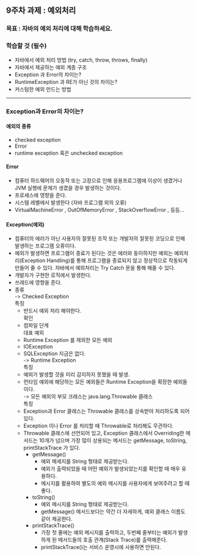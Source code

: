 ## 9주차 과제 : 예외처리   

### 목표 : 자바의 예외 처리에 대해 학습하세요.   

### 학습할 것 (필수)   
* 자바에서 예외 처리 방법 (try, catch, throw, throws, finally)   
* 자바에서 제공하는 예외 계층 구조   
* Exception 과 Error의 차이는?   
* RuntimeException 과 RE가 아닌 것의 차이는?   
* 커스텀한 예외 만드는 방법   

-------------------------

### Exception과 Error의 차이는?   

#### 예외의 종류   
* checked exception   
* Error   
* runtime exception 혹은 unchecked exception   

#### Error   
* 컴퓨터 하드웨어의 오동작 또는 고장으로 인해 응용프로그램에 이상이 생겼거나 JVM 실행에 문제가 생겼을 경우 발생하는 것이다.   
* 프로세스에 영향을 준다.   
* 시스템 레벨에서 발생한다 (자바 프로그램 외의 오류)   
* VirtualMachineError , OutOfMemoryError , StackOverflowError , 등등...   

#### Exception(예외)   
* 컴퓨터의 에러가 아닌 사용자의 잘못된 조작 또는 개발자의 잘못된 코딩으로 인해 발생하는 프로그램 오류이다.   
* 예외가 발생하면 프로그램이 종료가 된다는 것은 에러와 동이하지만 예외는 예외처리(Exception Handling)를 통해 프로그램을 
종료되지 않고 정상적으로 작동되게 만들어 줄 수 있다. 자바에서 예외처리는 Try Catch 문을 통해 해줄 수 있다.   
* 개발자가 구현한 로직에서 발생한다.   
* 쓰레드에 영향을 준다.   
* 종류    
-> Checked Exception    
    특징    
    * 반드시 예외 처리 해야한다.   
    확인   
    * 컴파일 단계   
    대표 예외   
    * Runtime Exception 를 제외한 모든 예외   
    * IOException   
    * SQLException 지금은 없다.  
-> Runtime Exception    
    특징   
    * 예외가 발생할 것을 미리 감지하지 못했을 때 발생.   
    * 런타임 예외에 해당하는 모든 예외들은 Runtime Exception을 확장한 예외들이다.   
-> 모든 예외의 부모 크래스는 java.lang.Throwable 클래스    
    특징   
    * Exception과 Error 클래스는 Throwable 클래스를 상속받아 처리하도록 되어 있다.   
    * Exception 이나 Error 를 처리할 때 Throwable로 처리해도 무관하다.   
    * Throwable 클래스에 선언되어 있고, Exception 클래스에서 Overriding한 메서드는 10개가 넘으며 가장 많이 상용되는 메서드는 getMessage, toString, printStackTrace 가 있다.   
        + getMessage()    
            - 예외 메세지를 String 형태로 제공받는다.   
            - 예외가 출력되었을 때 어떤 예외가 발생되었는지를 확인할 때 매우 유용하다.   
            - 메시지를 활용하여 별도의 예외 메시지를 사용자에게 보여주려고 할 때 좋다.   
        + toString()   
            - 예외 메시지를 String 형태로 제공받는다.   
            - getMessage() 메서드보다는 약간 더 자세하게, 예외 클래스 이름도 같이 제공한다.   
        + printStackTrace()   
            - 가장 첫 줄에는 예외 메시지를 출력하고, 두번째 줄부터는 예외가 발생하게 된 메서드들의 호출 관계(Stack Trace)를 출력해준다.   
            - printStackTrace()는 서비스 운영시에 사용하면 안된다.   
